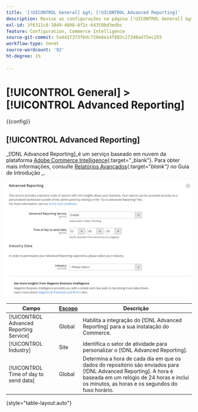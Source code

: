 ```yaml
---
title: '[!UICONTROL General] &gt; [!UICONTROL Advanced Reporting]'
description: Revise as configurações na página [!UICONTROL General] &gt; [!UICONTROL Advanced Reporting] do Administrador do Commerce.
exl-id: 3f6311c8-3849-4608-8f2c-64359bd3edbc
feature: Configuration, Commerce Intelligence
source-git-commit: 5a4417373f6dc720e8e14f883c27348a475ec255
workflow-type: tm+mt
source-wordcount: '92'
ht-degree: 1%

---
```


# [!UICONTROL General] > [!UICONTROL Advanced Reporting]

{{config}}

## [!UICONTROL Advanced Reporting]

_[!DNL Advanced Reporting]_é um serviço baseado em nuvem da plataforma [Adobe Commerce Intelligence][1]{:target="_blank"}. Para obter mais informações, consulte [Relatórios Avançados][2]{:target="_blank"} no_ Guia de Introdução _.

![Relatórios avançados](./assets/advanced-reporting.png)<!-- zoom -->

<!-- [Advanced Reporting](https://experienceleague.adobe.com/en/docs/commerce-admin/start/reporting/business-intelligence#advanced-reporting) -->

| Campo | [Escopo](../../getting-started/websites-stores-views.md#scope-settings) | Descrição |
|--- |--- |--- |
| [!UICONTROL Advanced Reporting Service] | Global | Habilita a integração do [!DNL Advanced Reporting] para a sua instalação do Commerce. |
| [!UICONTROL Industry] | Site | Identifica o setor de atividade para personalizar o [!DNL Advanced Reporting]. |
| [!UICONTROL Time of day to send data] | Global | Determina a hora de cada dia em que os dados do repositório são enviados para [!DNL Advanced Reporting]. A hora é baseada em um relógio de 24 horas e inclui os minutos, as horas e os segundos do fuso horário. |

{style="table-layout:auto"}

[1]: https://experienceleague.adobe.com/docs/commerce-business-intelligence/mbi/getting-started.html
[2]: https://experienceleague.adobe.com/docs/commerce-admin/start/reporting/business-intelligence.html#advanced-reporting
